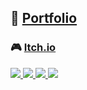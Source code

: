 <p align="center">
  <h2>
    💼
    <a href="https://antoninjuquel.github.io/AntoninJuquel/" target="_blank">
      Portfolio
    </a>
  </h2>
  <h3>
    🎮
    <a href="https://somindras.itch.io" target="_blank">
      Itch.io
    </a>
  </h3>
  <a href="https://github.com/AntoninJuquel">
    <img src="http://github-profile-summary-cards.vercel.app/api/cards/profile-details?username=AntoninJuquel&theme=transparent" />
  </a>
  <a href="https://github.com/AntoninJuquel">
    <img src="https://github-readme-streak-stats.herokuapp.com/?user=AntoninJuquel&hide_border=true&card_width=338&theme=transparent" />
  </a>
  <a href="https://github.com/AntoninJuquel">
    <img src="http://github-profile-summary-cards.vercel.app/api/cards/stats?username=AntoninJuquel&theme=transparent" />
  </a>
  <a href="https://github.com/AntoninJuquel">
    <img src="https://github-readme-stats.vercel.app/api/top-langs/?username=AntoninJuquel&langs_count=10&hide=jupyter%20notebook,vim%20script,cmake,makefile,batchfile,emacs%20lisp,css,html&card_width=699&hide_border=true&theme=transparent&layout=compact" />
  </a>
</p>
